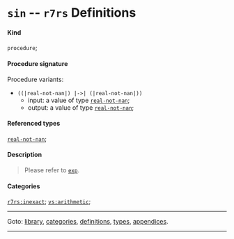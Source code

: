 

<a id='definition__r7rs__sin'></a>

# `sin` -- `r7rs` Definitions


#### Kind

`procedure`;


#### Procedure signature

Procedure variants:
 * `((|real-not-nan|) |->| (|real-not-nan|))`
   * input: a value of type [`real-not-nan`](../../r7rs/types/real-not-nan.md#type__r7rs__real-not-nan);
   * output: a value of type [`real-not-nan`](../../r7rs/types/real-not-nan.md#type__r7rs__real-not-nan);


#### Referenced types

[`real-not-nan`](../../r7rs/types/real-not-nan.md#type__r7rs__real-not-nan);


#### Description

> Please refer to [`exp`](../../r7rs/definitions/exp.md#definition__r7rs__exp).


#### Categories

[`r7rs:inexact`](../../r7rs/categories/r7rs_3a_inexact.md#category__r7rs__r7rs_3a_inexact);
[`vs:arithmetic`](../../r7rs/categories/vs_3a_arithmetic.md#category__r7rs__vs_3a_arithmetic);

----

Goto: [library](../../r7rs/_index.md#library__r7rs), [categories](../../r7rs/categories/_index.md#toc__r7rs__categories), [definitions](../../r7rs/definitions/_index.md#toc__r7rs__definitions), [types](../../r7rs/types/_index.md#toc__r7rs__types), [appendices](../../r7rs/appendices/_index.md#toc__r7rs__appendices).

----

